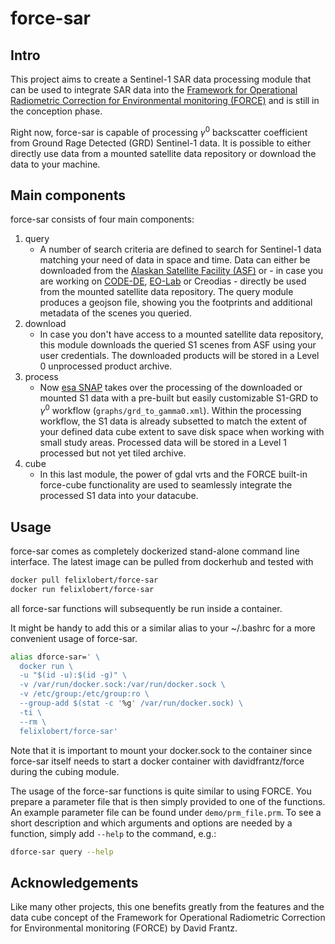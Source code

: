# force-sar

## Intro
This project aims to create a Sentinel-1 SAR data processing module that can be used to integrate SAR data into the [Framework for Operational Radiometric Correction for Environmental monitoring (FORCE)](https://force-eo.readthedocs.io/en/latest/) and is still in the conception phase.

Right now, force-sar is capable of processing $\gamma^0$ backscatter coefficient from Ground Rage Detected (GRD) Sentinel-1 data. It is possible to either directly use data from a mounted satellite data repository or download the data to your machine.

## Main components

force-sar consists of four main components:

1. query
    - A number of search criteria are defined to search for Sentinel-1 data matching your need of data in space and time. Data can either be downloaded from the [Alaskan Satellite Facility (ASF)](https://asf.alaska.edu/data-sets/sar-data-sets/sentinel-1/) or - in case you are working on [CODE-DE](https://code-de.org/de/), [EO-Lab](https://eo-lab.org/de/) or Creodias - directly be used from the mounted satellite data repository.
    The query module produces a geojson file, showing you the footprints and additional metadata of the scenes you queried.
2. download
    - In case you don't have access to a mounted satellite data repository, this module downloads the queried S1 scenes from ASF using your user credentials. The downloaded products will be stored in a Level 0 unprocessed product archive.
3. process
    - Now [esa SNAP](https://hub.docker.com/r/mundialis/esa-snap) takes over the processing of the downloaded or mounted S1 data with a pre-built but easily customizable S1-GRD to $\gamma^0$ workflow (`graphs/grd_to_gamma0.xml`). Within the processing workflow, the S1 data is already subsetted to match the extent of your defined data cube extent to save disk space when working with small study areas. Processed data will be stored in a Level 1 processed but not yet tiled archive.
4. cube
    - In this last module, the power of gdal vrts and the FORCE built-in force-cube functionality are used to seamlessly integrate the processed S1 data into your datacube.

## Usage

force-sar comes as completely dockerized stand-alone command line interface. The latest image can be pulled from dockerhub and tested with
```bash
docker pull felixlobert/force-sar
docker run felixlobert/force-sar
```
all force-sar functions will subsequently be run inside a container.

It might be handy to add this or a similar alias to your ~/.bashrc for a more convenient usage of force-sar.
```bash
alias dforce-sar=' \
  docker run \
  -u "$(id -u):$(id -g)" \
  -v /var/run/docker.sock:/var/run/docker.sock \
  -v /etc/group:/etc/group:ro \
  --group-add $(stat -c '%g' /var/run/docker.sock) \
  -ti \
  --rm \
  felixlobert/force-sar'
```
Note that it is important to mount your docker.sock to the container since force-sar itself needs to start a docker container with davidfrantz/force during the cubing module.

The usage of the force-sar functions is quite similar to using FORCE. You prepare a parameter file that is then simply provided to one of the functions. An example parameter file can be found under `demo/prm_file.prm`. To see a short description and which arguments and options are needed by a function, simply add `--help` to the command, e.g.:
```bash
dforce-sar query --help
```
## Acknowledgements
Like many other projects, this one benefits greatly from the features and the data cube concept of the Framework for Operational Radiometric Correction for Environmental monitoring (FORCE) by David Frantz.